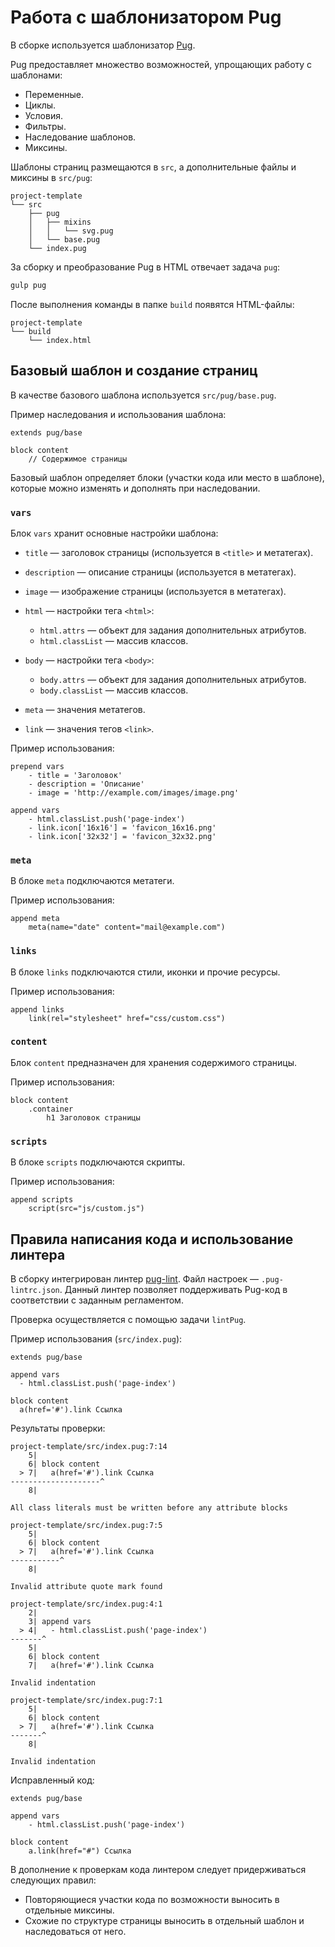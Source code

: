 # Работа с шаблонизатором Pug

В сборке используется шаблонизатор <a href="https://pugjs.org/) (ранее назывался Jade" target="_blank">Pug</a>.

Pug предоставляет множество возможностей, упрощающих работу с шаблонами:

* Переменные.
* Циклы.
* Условия.
* Фильтры.
* Наследование шаблонов.
* Миксины.

Шаблоны страниц размещаются в `src`, а дополнительные файлы и миксины в `src/pug`:

```text
project-template
└── src
    ├── pug
    │   ├── mixins
    │   │   └── svg.pug
    │   └── base.pug
    └── index.pug
```

За сборку и преобразование Pug в HTML отвечает задача `pug`:

```bash
gulp pug
```

После выполнения команды в папке `build` появятся HTML-файлы:

```text
project-template
└── build
    └── index.html
```

## Базовый шаблон и создание страниц

В качестве базового шаблона используется `src/pug/base.pug`.

Пример наследования и использования шаблона:

```jade
extends pug/base

block content
    // Содержимое страницы
```

Базовый шаблон определяет блоки (участки кода или место в шаблоне), которые можно изменять и дополнять при наследовании.

### `vars`

Блок `vars` хранит основные настройки шаблона:

* `title` — заголовок страницы (используется в `<title>` и метатегах).

* `description` — описание страницы (используется в метатегах).

* `image` — изображение страницы (используется в метатегах).

* `html` — настройки тега `<html>`:
  * `html.attrs` — объект для задания дополнительных атрибутов.
  * `html.classList` — массив классов.

* `body` — настройки тега `<body>`:
  * `body.attrs` — объект для задания дополнительных атрибутов.
  * `body.classList` — массив классов.

* `meta` — значения метатегов.

* `link` — значения тегов `<link>`.

Пример использования:

```jade
prepend vars
    - title = 'Заголовок'
    - description = 'Описание'
    - image = 'http://example.com/images/image.png'

append vars
    - html.classList.push('page-index')
    - link.icon['16x16'] = 'favicon_16x16.png'
    - link.icon['32x32'] = 'favicon_32x32.png'
```

### `meta`

В блоке `meta` подключаются метатеги.

Пример использования:

```jade
append meta
    meta(name="date" content="mail@example.com")
```

### `links`

В блоке `links` подключаются стили, иконки и прочие ресурсы.

Пример использования:

```jade
append links
    link(rel="stylesheet" href="css/custom.css")
```

### `content`

Блок `content` предназначен для хранения содержимого страницы.

Пример использования:

```jade
block content
    .container
        h1 Заголовок страницы
```

### `scripts`

В блоке `scripts` подключаются скрипты.

Пример использования:

```jade
append scripts
    script(src="js/custom.js")
```

## Правила написания кода и использование линтера

В сборку интегрирован линтер <a href="https://www.npmjs.com/package/pug-lint" target="_blank">pug-lint</a>.
Файл настроек — `.pug-lintrc.json`.
Данный линтер позволяет поддерживать Pug-код в соответствии с заданным регламентом.

Проверка осуществляется с помощью задачи `lintPug`.

Пример использования (`src/index.pug`):

```jade
extends pug/base

append vars
  - html.classList.push('page-index')

block content
  a(href='#').link Ссылка
```

Результаты проверки:

```text
project-template/src/index.pug:7:14
    5|
    6| block content
  > 7|   a(href='#').link Ссылка
--------------------^
    8|

All class literals must be written before any attribute blocks

project-template/src/index.pug:7:5
    5|
    6| block content
  > 7|   a(href='#').link Ссылка
-----------^
    8|

Invalid attribute quote mark found

project-template/src/index.pug:4:1
    2|
    3| append vars
  > 4|   - html.classList.push('page-index')
-------^
    5|
    6| block content
    7|   a(href='#').link Ссылка

Invalid indentation

project-template/src/index.pug:7:1
    5|
    6| block content
  > 7|   a(href='#').link Ссылка
-------^
    8|

Invalid indentation
```

Исправленный код:

```jade
extends pug/base

append vars
    - html.classList.push('page-index')

block content
    a.link(href="#") Ссылка
```

В дополнение к проверкам кода линтером следует придерживаться следующих правил:

* Повторяющиеся участки кода по возможности выносить в отдельные миксины.
* Схожие по структуре страницы выносить в отдельный шаблон и наследоваться от него.
